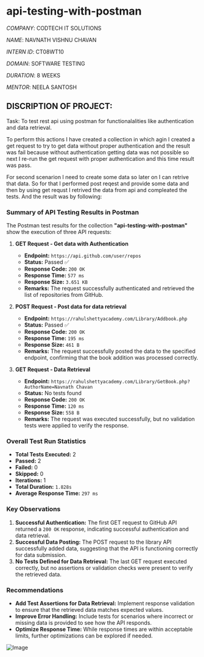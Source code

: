 # api-testing-with-postman

*COMPANY*: CODTECH IT SOLUTIONS

*NAME*: NAVNATH VISHNU CHAVAN

*INTERN ID*: CT08WT10

*DOMAIN*: SOFTWARE TESTING

*DURATION*: 8 WEEKS

*MENTOR*: NEELA SANTOSH

## DISCRIPTION OF PROJECT:

Task: To test rest api using postman for functionalalities like authentication and data retrieval.

To perform this actions I have created a collection in which agin I created a get request to try to get data without proper authentication and the result was fail because 
without authentication getting data was not possible so next I re-run the get request with proper authentication and this time result was pass.

For second scenarion I need to create some data so later on I can retrive that data. So for that I performed post reqest and provide some data 
and then by using get requst I retrived the data from api and compleated the tests. And the result was by following:

### **Summary of API Testing Results in Postman**

The Postman test results for the collection **"api-testing-with-postman"** show the execution of three API requests:  

1. **GET Request - Get data with Authentication**  
   - **Endpoint:** `https://api.github.com/user/repos`  
   - **Status:** Passed ✅  
   - **Response Code:** `200 OK`  
   - **Response Time:** `577 ms`  
   - **Response Size:** `3.651 KB`  
   - **Remarks:** The request successfully authenticated and retrieved the list of repositories from GitHub.

2. **POST Request - Post data for data retrieval**  
   - **Endpoint:** `https://rahulshettyacademy.com/Library/Addbook.php`  
   - **Status:** Passed ✅  
   - **Response Code:** `200 OK`  
   - **Response Time:** `195 ms`  
   - **Response Size:** `461 B`  
   - **Remarks:** The request successfully posted the data to the specified endpoint, confirming that the book addition was processed correctly.

3. **GET Request - Data Retrieval**  
   - **Endpoint:** `https://rahulshettyacademy.com/Library/GetBook.php?AuthorName=Navnath Chavan`  
   - **Status:** No tests found  
   - **Response Code:** `200 OK`  
   - **Response Time:** `120 ms`  
   - **Response Size:** `558 B`  
   - **Remarks:** The request was executed successfully, but no validation tests were applied to verify the response.

### **Overall Test Run Statistics**
- **Total Tests Executed:** 2  
- **Passed:** 2  
- **Failed:** 0  
- **Skipped:** 0  
- **Iterations:** 1  
- **Total Duration:** `1.828s`  
- **Average Response Time:** `297 ms`  

### **Key Observations**
1. **Successful Authentication:** The first GET request to GitHub API returned a `200 OK` response, indicating successful authentication and data retrieval.  
2. **Successful Data Posting:** The POST request to the library API successfully added data, suggesting that the API is functioning correctly for data submission.  
3. **No Tests Defined for Data Retrieval:** The last GET request executed correctly, but no assertions or validation checks were present to verify the retrieved data.  

### **Recommendations**
- **Add Test Assertions for Data Retrieval:** Implement response validation to ensure that the retrieved data matches expected values.  
- **Improve Error Handling:** Include tests for scenarios where incorrect or missing data is provided to see how the API responds.  
- **Optimize Response Time:** While response times are within acceptable limits, further optimizations can be explored if needed.  

![Image](https://github.com/user-attachments/assets/f263d601-0279-4ddd-8a9b-28094b12e3e1)

